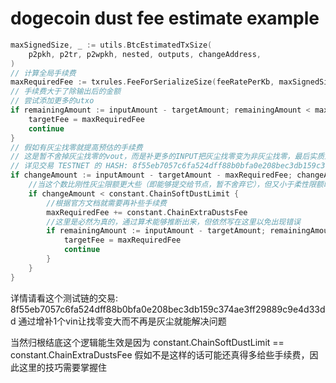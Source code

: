 # dogecoin dust fee estimate example

```go
maxSignedSize, _ := utils.BtcEstimatedTxSize(
    p2pkh, p2tr, p2wpkh, nested, outputs, changeAddress,
)
// 计算全局手续费
maxRequiredFee := txrules.FeeForSerializeSize(feeRatePerKb, maxSignedSize) + utils.GetSoftDustsFee(outputs)
// 手续费大于了除输出后的金额
// 尝试添加更多的utxo
if remainingAmount := inputAmount - targetAmount; remainingAmount < maxRequiredFee {
    targetFee = maxRequiredFee
    continue
}
// 假如有灰尘找零就提高预估的手续费
// 这是暂不舍掉灰尘找零的vout，而是补更多的INPUT把灰尘找零变为非灰尘找零，最后实质上并不会消耗更高的手续费
// 详见交易 TESTNET 的 HASH: 8f55eb7057c6fa524dff88b0bfa0e208bec3db159c374ae3ff29889c9e4d33dd 你就会秒懂啦
if changeAmount := inputAmount - targetAmount - maxRequiredFee; changeAmount >= constant.ChainMinDustOutput {
    //当这个数比刚性灰尘限额更大些（即能够提交给节点，暂不舍弃它），但又小于柔性限额时（即需要更高的手续费）
    if changeAmount < constant.ChainSoftDustLimit {
        //根据官方文档就需要再补些手续费
        maxRequiredFee += constant.ChainExtraDustsFee
        //这里是必然为真的，通过算术能够推断出来，但依然写在这里以免出现错误
        if remainingAmount := inputAmount - targetAmount; remainingAmount < maxRequiredFee {
            targetFee = maxRequiredFee
            continue
        }
    }
}
```

详情请看这个测试链的交易: 8f55eb7057c6fa524dff88b0bfa0e208bec3db159c374ae3ff29889c9e4d33dd
通过增补1个vin让找零变大而不再是灰尘就能解决问题

当然归根结底这个逻辑能生效是因为 constant.ChainSoftDustLimit == constant.ChainExtraDustsFee
假如不是这样的话可能还真得多给些手续费，因此这里的技巧需要掌握住
